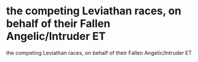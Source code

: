 # the competing Leviathan races, on behalf of their Fallen Angelic/lntruder ET

the competing Leviathan races, on behalf of their Fallen Angelic/lntruder ET